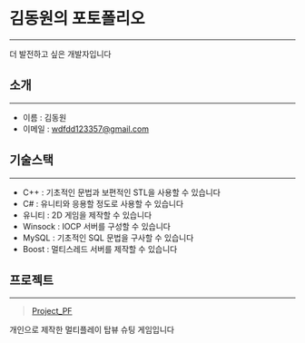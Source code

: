 # 김동원의 포토폴리오
---
더 발전하고 싶은 개발자입니다

## 소개
---
* 이름    : 김동원
* 이메일  : wdfdd123357@gmail.com

## 기술스택
---
* C++ : 기초적인 문법과 보편적인 STL을 사용할 수 있습니다
* C# : 유니티와 응용할 정도로 사용할 수 있습니다
* 유니티 : 2D 게임을 제작할 수 있습니다
* Winsock : IOCP 서버를 구성할 수 있습니다
* MySQL : 기초적인 SQL 문법을 구사할 수 있습니다
* Boost : 멀티스레드 서버를 제작할 수 있습니다

## 프로젝트
---
> [Project_PF](https://github.com/Yugi62/Project_PF?tab=readme-ov-file)

개인으로 제작한 멀티플레이 탑뷰 슈팅 게임입니다
